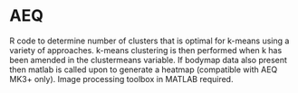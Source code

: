 # AEQ

R code to determine number of clusters that is optimal for k-means using a variety of approaches. k-means clustering is then performed when k has been amended in the clustermeans variable. If bodymap data also present then matlab is called upon to generate a heatmap (compatible with AEQ MK3+ only). Image processing toolbox in MATLAB required.
